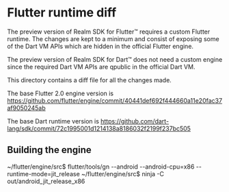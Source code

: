 # Flutter runtime diff

The preview version of Realm SDK for Flutter™ requires a custom Flutter runtime. The changes are kept to a minimum and consist of exposing some of the Dart VM APIs which are hidden in the official Flutter engine.

The preview version of Realm SDK for Dart™ does not need a custom engine since the required Dart VM APIs are qpublic in the official Dart VM.

This directory contains a diff file for all the changes made.


The base Flutter 2.0 engine version is https://github.com/flutter/engine/commit/40441def692f444660a11e20fac37af9050245ab

The base Dart runtime version is https://github.com/dart-lang/sdk/commit/72c1995001d1214138a8186032f2199f237bc505


## Building the engine
~/flutter/engine/src$ flutter/tools/gn --android --android-cpu=x86 --runtime-mode=jit_release
~/flutter/engine/src$ ninja -C out/android_jit_release_x86
